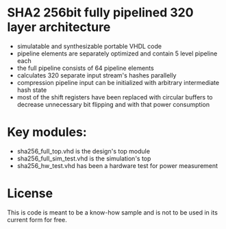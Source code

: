 # SHA2 256bit fully pipelined 320 layer architecture
- simulatable and synthesizable portable VHDL code
- pipeline elements are separately optimized and contain 5 level pipeline each
- the full pipeline consists of 64 pipeline elements
- calculates 320 separate input stream's hashes parallelly
- compression pipeline input can be initialized with arbitrary intermediate hash state
- most of the shift registers have been replaced with circular buffers to decrease unnecessary bit flipping and with that power consumption

# Key modules:
- sha256_full_top.vhd is the design's top module
- sha256_full_sim_test.vhd is the simulation's top
- sha256_hw_test.vhd has been a hardware test for power measurement

# License
This is code is meant to be a know-how sample and is not to be used in its current form for free.
